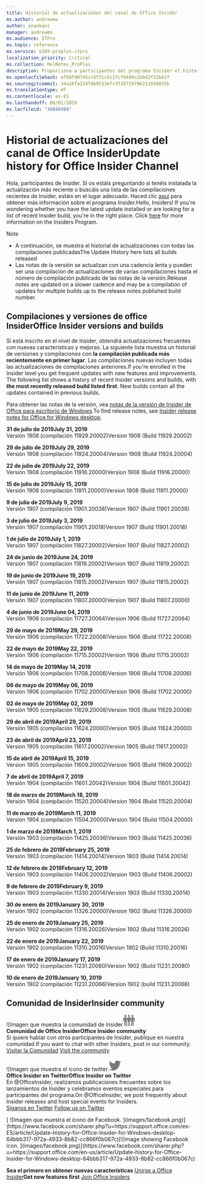 ```yaml
---
title: Historial de actualizaciones del canal de Office Insider
ms.author: andrewmo
author: anankani
manager: andrewmo
ms.audience: ITPro
ms.topic: reference
ms.service: o365-proplus-itpro
localization_priority: Critical
ms.collection: RelNotes_ProPlus
description: Proporciona a participantes del programa Insider el historial de actualizaciones de los lanzamientos del canal mensual del modo anticipado de Insider para versiones de escritorio de Windows
ms.openlocfilehash: ef09f90745cc6f31c5c1fcf9449c2bbd2f31b61f
ms.sourcegitcommit: 34a16fa224fdb9533efc3f16729796211b59035b
ms.translationtype: HT
ms.contentlocale: es-ES
ms.lasthandoff: 08/01/2019
ms.locfileid: "36049389"
---
```

# <a name="update-history-for-office-insider-channel"></a><span data-ttu-id="ac5b9-103">Historial de actualizaciones del canal de Office Insider</span><span class="sxs-lookup"><span data-stu-id="ac5b9-103">Update history for Office Insider Channel</span></span>

<span data-ttu-id="ac5b9-p101">Hola, participantes de Insider. Si os estáis preguntando si tenéis instalada la actualización más reciente o buscáis una lista de las compilaciones recientes de Insider, estáis en el lugar adecuado. Haced clic [aquí](https://insider.office.com/) para obtener más información sobre el programa Insider.</span><span class="sxs-lookup"><span data-stu-id="ac5b9-p101">Hello, Insiders! If you're wondering whether you have the latest update installed or are looking for a list of recent Insider build, you're in the right place. Click [here](https://insider.office.com/) for more information on the Insiders Program.</span></span>

> [!NOTE]
> - <span data-ttu-id="ac5b9-107">A continuación, se muestra el historial de actualizaciones con todas las compilaciones publicadas</span><span class="sxs-lookup"><span data-stu-id="ac5b9-107">The Update History here lists all builds released</span></span>
> - <span data-ttu-id="ac5b9-108">Las notas de la versión se actualizan con una cadencia lenta y pueden ser una compilación de actualizaciones de varias compilaciones hasta el número de compilación publicado de las notas de la versión.</span><span class="sxs-lookup"><span data-stu-id="ac5b9-108">Release notes are updated on a slower cadence and may be a compilation of updates for multiple builds up to the release notes published build number.</span></span>



## <a name="office-insider-versions-and-builds"></a><span data-ttu-id="ac5b9-109">Compilaciones y versiones de office Insider</span><span class="sxs-lookup"><span data-stu-id="ac5b9-109">Office Insider versions and builds</span></span>

<span data-ttu-id="ac5b9-p102">Si está inscrito en el nivel de Insider, obtendrá actualizaciones frecuentes con nuevas características y mejoras. La siguiente lista muestra un historial de versiones y compilaciones con **la compilación publicada más recientemente en primer lugar**. Las compilaciones nuevas incluyen todas las actualizaciones de compilaciones anteriores.</span><span class="sxs-lookup"><span data-stu-id="ac5b9-p102">If you're enrolled in the Insider level you get frequent updates with new features and improvements. The following list shows a history of recent Insider versions and builds, with **the most recently released build listed first**. New builds contain all the updates contained in previous builds.</span></span> 

<span data-ttu-id="ac5b9-113">Para obtener las notas de la versión, vea [notas de la versión de Insider de Office para escritorio de Windows](https://docs.microsoft.com/es-ES/OfficeUpdates/release-notes-office-insider).</span><span class="sxs-lookup"><span data-stu-id="ac5b9-113">To find release notes, see [Insider release notes for Office for Windows desktop](https://docs.microsoft.com/en-us/OfficeUpdates/release-notes-office-insider).</span></span>

[//]: # (NO ELIMINAR)

<span data-ttu-id="ac5b9-115">**31 de julio de 2019**</span><span class="sxs-lookup"><span data-stu-id="ac5b9-115">**July 31, 2019**</span></span><br/>
<span data-ttu-id="ac5b9-116">Versión 1908 (compilación 11929.20002)</span><span class="sxs-lookup"><span data-stu-id="ac5b9-116">Version 1908 (Build 11929.20002)</span></span><br/>

<span data-ttu-id="ac5b9-117">**29 de julio de 2019**</span><span class="sxs-lookup"><span data-stu-id="ac5b9-117">**July 29, 2019**</span></span><br/>
<span data-ttu-id="ac5b9-118">Versión 1908 (compilación 11924.20004)</span><span class="sxs-lookup"><span data-stu-id="ac5b9-118">Version 1908 (Build 11924.20004)</span></span><br/>

<span data-ttu-id="ac5b9-119">**22 de julio de 2019**</span><span class="sxs-lookup"><span data-stu-id="ac5b9-119">**July 22, 2019**</span></span><br/>
<span data-ttu-id="ac5b9-120">Versión 1908 (compilación 11916.20000)</span><span class="sxs-lookup"><span data-stu-id="ac5b9-120">Version 1908 (Build 11916.20000)</span></span><br/>

<span data-ttu-id="ac5b9-121">**15 de julio de 2019**</span><span class="sxs-lookup"><span data-stu-id="ac5b9-121">**July 15, 2019**</span></span><br/>
<span data-ttu-id="ac5b9-122">Versión 1908 (compilación 11911.20000)</span><span class="sxs-lookup"><span data-stu-id="ac5b9-122">Version 1908 (Build 11911.20000)</span></span><br/>

<span data-ttu-id="ac5b9-123">**9 de julio de 2019**</span><span class="sxs-lookup"><span data-stu-id="ac5b9-123">**July 9, 2019**</span></span><br/>
<span data-ttu-id="ac5b9-124">Versión 1907 (compilación 11901.20038)</span><span class="sxs-lookup"><span data-stu-id="ac5b9-124">Version 1907 (Build 11901.20038)</span></span><br/>

<span data-ttu-id="ac5b9-125">**3 de julio de 2019**</span><span class="sxs-lookup"><span data-stu-id="ac5b9-125">**July 3, 2019**</span></span><br/>
<span data-ttu-id="ac5b9-126">Versión 1907 (compilación 11901.20018)</span><span class="sxs-lookup"><span data-stu-id="ac5b9-126">Version 1907 (Build 11901.20018)</span></span><br/>

<span data-ttu-id="ac5b9-127">**1 de julio de 2019**</span><span class="sxs-lookup"><span data-stu-id="ac5b9-127">**July 1, 2019**</span></span><br/>
<span data-ttu-id="ac5b9-128">Versión 1907 (compilación 11827.20002)</span><span class="sxs-lookup"><span data-stu-id="ac5b9-128">Version 1907 (Build 11827.20002)</span></span><br/>

<span data-ttu-id="ac5b9-129">**24 de junio de 2019**</span><span class="sxs-lookup"><span data-stu-id="ac5b9-129">**June 24, 2019**</span></span><br/>
<span data-ttu-id="ac5b9-130">Versión 1907 (compilación 11819.20002)</span><span class="sxs-lookup"><span data-stu-id="ac5b9-130">Version 1907 (Build 11819.20002)</span></span><br/>

<span data-ttu-id="ac5b9-131">**19 de junio de 2019**</span><span class="sxs-lookup"><span data-stu-id="ac5b9-131">**June 19, 2019**</span></span><br/>
<span data-ttu-id="ac5b9-132">Versión 1907 (compilación 11815.20002)</span><span class="sxs-lookup"><span data-stu-id="ac5b9-132">Version 1907 (Build 11815.20002)</span></span><br/>

<span data-ttu-id="ac5b9-133">**11 de junio de 2019**</span><span class="sxs-lookup"><span data-stu-id="ac5b9-133">**June 11, 2019**</span></span><br/>
<span data-ttu-id="ac5b9-134">Versión 1907 (compilación 11807.20000)</span><span class="sxs-lookup"><span data-stu-id="ac5b9-134">Version 1907 (Build 11807.20000)</span></span><br/>

<span data-ttu-id="ac5b9-135">**4 de junio de 2019**</span><span class="sxs-lookup"><span data-stu-id="ac5b9-135">**June 04, 2019**</span></span><br/>
<span data-ttu-id="ac5b9-136">Versión 1906 (compilación 11727.20064)</span><span class="sxs-lookup"><span data-stu-id="ac5b9-136">Version 1906 (Build 11727.20064)</span></span><br/>


<span data-ttu-id="ac5b9-137">**29 de mayo de 2019**</span><span class="sxs-lookup"><span data-stu-id="ac5b9-137">**May 29, 2019**</span></span><br/>
<span data-ttu-id="ac5b9-138">Versión 1906 (compilación 11722.20008)</span><span class="sxs-lookup"><span data-stu-id="ac5b9-138">Version 1906 (Build 11722.20008)</span></span><br/>

<span data-ttu-id="ac5b9-139">**22 de mayo de 2019**</span><span class="sxs-lookup"><span data-stu-id="ac5b9-139">**May 22, 2019**</span></span><br/> <span data-ttu-id="ac5b9-140">Versión 1906 (compilación 11715.20002)</span><span class="sxs-lookup"><span data-stu-id="ac5b9-140">Version 1906 (Build 11715.20002)</span></span><br/> 

<span data-ttu-id="ac5b9-141">**14 de mayo de 2019**</span><span class="sxs-lookup"><span data-stu-id="ac5b9-141">**May 14, 2019**</span></span><br/> <span data-ttu-id="ac5b9-142">Versión 1906 (compilación 11708.20006)</span><span class="sxs-lookup"><span data-stu-id="ac5b9-142">Version 1906 (Build 11708.20006)</span></span><br/>

<span data-ttu-id="ac5b9-143">**06 de mayo de 2019**</span><span class="sxs-lookup"><span data-stu-id="ac5b9-143">**May 06, 2019**</span></span><br/>
<span data-ttu-id="ac5b9-144">Versión 1906 (compilación 11702.20000)</span><span class="sxs-lookup"><span data-stu-id="ac5b9-144">Version 1906 (Build 11702.20000)</span></span><br/>

<span data-ttu-id="ac5b9-145">**02 de mayo de 2019**</span><span class="sxs-lookup"><span data-stu-id="ac5b9-145">**May 02, 2019**</span></span><br/>
<span data-ttu-id="ac5b9-146">Versión 1905 (compilación 11629.20008)</span><span class="sxs-lookup"><span data-stu-id="ac5b9-146">Version 1905 (Build 11629.20008)</span></span><br/>

<span data-ttu-id="ac5b9-147">**29 de abril de 2019**</span><span class="sxs-lookup"><span data-stu-id="ac5b9-147">**April 29, 2019**</span></span><br/>
<span data-ttu-id="ac5b9-148">Versión 1905 (compilación 11624.20000)</span><span class="sxs-lookup"><span data-stu-id="ac5b9-148">Version 1905 (Build 11624.20000)</span></span><br/>

<span data-ttu-id="ac5b9-149">**23 de abril de 2019**</span><span class="sxs-lookup"><span data-stu-id="ac5b9-149">**April 23, 2019**</span></span><br/> <span data-ttu-id="ac5b9-150">Version 1905 (compilación 11617.20002)</span><span class="sxs-lookup"><span data-stu-id="ac5b9-150">Version 1905 (Build 11617.20002)</span></span><br/>

<span data-ttu-id="ac5b9-151">**15 de abril de 2019**</span><span class="sxs-lookup"><span data-stu-id="ac5b9-151">**April 15, 2019**</span></span><br/> <span data-ttu-id="ac5b9-152">Version 1905 (compilación 11609.20002)</span><span class="sxs-lookup"><span data-stu-id="ac5b9-152">Version 1905 (Build 11609.20002)</span></span><br/>

<span data-ttu-id="ac5b9-153">**7 de abril de 2019**</span><span class="sxs-lookup"><span data-stu-id="ac5b9-153">**April 7, 2019**</span></span><br/> <span data-ttu-id="ac5b9-154">Versión 1904 (compilación 11601.20042)</span><span class="sxs-lookup"><span data-stu-id="ac5b9-154">Version 1904 (Build 11601.20042)</span></span><br/>

<span data-ttu-id="ac5b9-155">**18 de marzo de 2019**</span><span class="sxs-lookup"><span data-stu-id="ac5b9-155">**March 18, 2019**</span></span><br/> <span data-ttu-id="ac5b9-156">Versión 1904 (compilación 11520.20004)</span><span class="sxs-lookup"><span data-stu-id="ac5b9-156">Version 1904 (Build 11520.20004)</span></span><br/>

<span data-ttu-id="ac5b9-157">**11 de marzo de 2019**</span><span class="sxs-lookup"><span data-stu-id="ac5b9-157">**March 11, 2019**</span></span><br/> <span data-ttu-id="ac5b9-158">Versión 1904 (compilación 11504.20000)</span><span class="sxs-lookup"><span data-stu-id="ac5b9-158">Version 1904 (Build 11504.20000)</span></span><br/>

<span data-ttu-id="ac5b9-159">**1 de marzo de 2019**</span><span class="sxs-lookup"><span data-stu-id="ac5b9-159">**March 1, 2019**</span></span><br/> <span data-ttu-id="ac5b9-160">Versión 1903 (compilación 11425.20036)</span><span class="sxs-lookup"><span data-stu-id="ac5b9-160">Version 1903 (Build 11425.20036)</span></span><br/> 

<span data-ttu-id="ac5b9-161">**25 de febrero de 2019**</span><span class="sxs-lookup"><span data-stu-id="ac5b9-161">**February 25, 2019**</span></span><br/> <span data-ttu-id="ac5b9-162">Versión 1903 (compilación 11414.20014)</span><span class="sxs-lookup"><span data-stu-id="ac5b9-162">Version 1903 (Build 11414.20014)</span></span><br/> 

<span data-ttu-id="ac5b9-163">**12 de febrero de 2019**</span><span class="sxs-lookup"><span data-stu-id="ac5b9-163">**February 12, 2019**</span></span><br/> <span data-ttu-id="ac5b9-164">Versión 1903 (compilación 11406.20002)</span><span class="sxs-lookup"><span data-stu-id="ac5b9-164">Version 1903 (Build 11406.20002)</span></span><br/> 

<span data-ttu-id="ac5b9-165">**9 de febrero de 2019**</span><span class="sxs-lookup"><span data-stu-id="ac5b9-165">**February 9, 2019**</span></span><br/> <span data-ttu-id="ac5b9-166">Versión 1903 (compilación 11330.20014)</span><span class="sxs-lookup"><span data-stu-id="ac5b9-166">Version 1903 (Build 11330.20014)</span></span><br/> 

<span data-ttu-id="ac5b9-167">**30 de enero de 2019**</span><span class="sxs-lookup"><span data-stu-id="ac5b9-167">**January 30, 2019**</span></span><br/> <span data-ttu-id="ac5b9-168">Versión 1902 (compilación 11326.20000)</span><span class="sxs-lookup"><span data-stu-id="ac5b9-168">Version 1902 (Build 11326.20000)</span></span><br/> 

<span data-ttu-id="ac5b9-169">**25 de enero de 2019**</span><span class="sxs-lookup"><span data-stu-id="ac5b9-169">**January 25, 2019**</span></span><br/> <span data-ttu-id="ac5b9-170">Versión 1902 (compilación 11316.20026)</span><span class="sxs-lookup"><span data-stu-id="ac5b9-170">Version 1902 (Build 11316.20026)</span></span><br/> 

<span data-ttu-id="ac5b9-171">**22 de enero de 2019**</span><span class="sxs-lookup"><span data-stu-id="ac5b9-171">**January 22, 2019**</span></span><br/> <span data-ttu-id="ac5b9-172">Versión 1902 (compilación 11310.20016)</span><span class="sxs-lookup"><span data-stu-id="ac5b9-172">Version 1902 (Build 11310.20016)</span></span><br/> 

<span data-ttu-id="ac5b9-173">**17 de enero de 2019**</span><span class="sxs-lookup"><span data-stu-id="ac5b9-173">**January 17, 2019**</span></span><br/> <span data-ttu-id="ac5b9-174">Versión 1902 (compilación 11231.20080)</span><span class="sxs-lookup"><span data-stu-id="ac5b9-174">Version 1902 (Build 11231.20080)</span></span><br/>

<span data-ttu-id="ac5b9-175">**10 de enero de 2019**</span><span class="sxs-lookup"><span data-stu-id="ac5b9-175">**January 10, 2019**</span></span><br/> <span data-ttu-id="ac5b9-176">Versión 1902 (compilación 11231.20066)</span><span class="sxs-lookup"><span data-stu-id="ac5b9-176">Version 1902 (build 11231.20066)</span></span><br/> 


## <a name="insider-community"></a><span data-ttu-id="ac5b9-177">Comunidad de Insider</span><span class="sxs-lookup"><span data-stu-id="ac5b9-177">Insider community</span></span>

<span data-ttu-id="ac5b9-178">![Imagen que muestra la comunidad de Insider</span><span class="sxs-lookup"><span data-stu-id="ac5b9-178">![Image showing insider community.</span></span> ](images/insidercommunity.png) <br/>
<span data-ttu-id="ac5b9-179">**Comunidad de Office Insider**</span><span class="sxs-lookup"><span data-stu-id="ac5b9-179">**Office Insider community**</span></span><br/> <span data-ttu-id="ac5b9-180">Si quiere hablar con otros participantes de Insider, publique en nuestra comunidad.</span><span class="sxs-lookup"><span data-stu-id="ac5b9-180">If you want to chat with other Insiders, post in our community.</span></span><br/><span data-ttu-id="ac5b9-181"> 
[Visitar la Comunidad](https://go.microsoft.com/fwlink/?linkid=843493)</span><span class="sxs-lookup"><span data-stu-id="ac5b9-181"> 
[Visit the community](https://go.microsoft.com/fwlink/?linkid=843493)</span></span><br/> 

<span data-ttu-id="ac5b9-182">![Imagen que muestra el icono de twitter.</span><span class="sxs-lookup"><span data-stu-id="ac5b9-182">![Image showing twitter icon.</span></span> ](images/twitter.png)<br/>
<span data-ttu-id="ac5b9-183">**Office Insider en Twitter**</span><span class="sxs-lookup"><span data-stu-id="ac5b9-183">**Office Insider on Twitter**</span></span><br/> <span data-ttu-id="ac5b9-184">En @OfficeInsider, realizamos publicaciones frecuentes sobre los lanzamientos de Insider y celebramos eventos especiales para participantes del programa.</span><span class="sxs-lookup"><span data-stu-id="ac5b9-184">On @OfficeInsider, we post frequently about Insider releases and host special events for Insiders.</span></span><br/><span data-ttu-id="ac5b9-185"> 
[Síganos en Twitter](https://go.microsoft.com/fwlink/?linkid=717717)</span><span class="sxs-lookup"><span data-stu-id="ac5b9-185"> 
[Follow us on Twitter](https://go.microsoft.com/fwlink/?linkid=717717)</span></span><br/> 

<span data-ttu-id="ac5b9-186">
  [
  ![Imagen que muestra el icono de Facebook. ](images/facebook.png)](https://www.facebook.com/sharer.php?u=https://support.office.com/es-ES/article/Update-history-for-Office-Insider-for-Windows-desktop-64bbb317-972a-4933-8b82-cc866f0b067c)</span><span class="sxs-lookup"><span data-stu-id="ac5b9-186">[![Image showing Facebook icon. ](images/facebook.png)](https://www.facebook.com/sharer.php?u=https://support.office.com/en-us/article/Update-history-for-Office-Insider-for-Windows-desktop-64bbb317-972a-4933-8b82-cc866f0b067c)</span></span>


<span data-ttu-id="ac5b9-187">**Sea el primero en obtener nuevas características**
[Unirse a Office Insider](https://insider.office.com/)</span><span class="sxs-lookup"><span data-stu-id="ac5b9-187">**Get new features first**
[Join Office Insiders](https://insider.office.com/)</span></span>